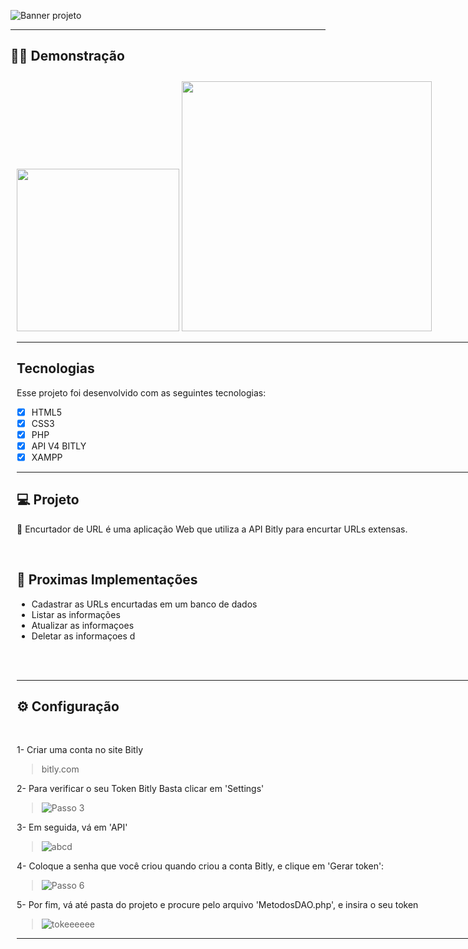 <!-- # 🔗 ENCURTADOR DE URL -->
![Banner projeto](https://user-images.githubusercontent.com/99847770/162649930-c9a60eca-c1ec-4aa2-b0c1-d53cc1d4d39a.png)
<!-- 
<h1 align="center">
   🔗 Encurtador de URL
</h1>
<br> -->

---

## 🧑‍💻 Demonstração

<div style="padding: 10px; width: 800px;margin-left: auto;margin-right: auto;display:inline-block;">
<img class="gif" src="https://user-images.githubusercontent.com/99847770/162809650-d8fad116-a024-4216-948f-288ad3a528ea.gif" width="260">
    <!--IMG THUMB-->
<a href="https://youtu.be/z_7-DY0EWXw"><img class="thumb" src="https://user-images.githubusercontent.com/99847770/162652870-894083f0-4c55-4707-9002-1176b8321151.png" width="400" align="righ"></a>


<div>

---

<!-- [![ClickAssita](https://user-images.githubusercontent.com/99847770/162652870-894083f0-4c55-4707-9002-1176b8321151.png)](https://youtu.be/z_7-DY0EWXw "Assistir no YouTube") -->

## Tecnologias

Esse projeto foi desenvolvido com as seguintes tecnologias:

- [x] HTML5
- [x] CSS3
- [x] PHP
- [x] API V4 BITLY
- [x] XAMPP

---

## 💻 Projeto

🔗 Encurtador de URL é uma aplicação Web que utiliza a API Bitly para encurtar URLs extensas.  

<br>

## 🚀 Proximas Implementações
* Cadastrar as URLs encurtadas em um banco de dados
* Listar as informações
* Atualizar as informaçoes 
* Deletar as informaçoes d
<br>
<br>

---

## ⚙ Configuração

<br>

1- Criar uma conta no site Bitly
> bitly.com

2- Para verificar o seu Token Bitly Basta clicar em 'Settings'
>![Passo 3](https://user-images.githubusercontent.com/99847770/162640315-e40d3f03-1870-471f-b943-2353e95935e6.PNG)

3- Em seguida, vá em 'API'
>![abcd](https://user-images.githubusercontent.com/99847770/162646123-91d70ddb-3010-4808-aac1-4e4eb65f3267.PNG)

4- Coloque a senha que você criou quando criou a conta Bitly, e clique em 'Gerar token':
>![Passo 6](https://user-images.githubusercontent.com/99847770/162640344-70b8f082-708f-4bc3-aa43-fa56860f752d.PNG)

5- Por fim, vá até pasta do projeto e procure pelo arquivo 'MetodosDAO.php', e insira o seu token
>![tokeeeeee](https://user-images.githubusercontent.com/99847770/162646367-90d654b7-c94d-4bbf-8cc7-42d222f21c07.PNG)

---
